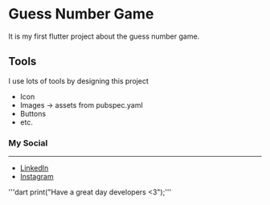# Guess Number Game

It is my first flutter project about the guess number game.

## Tools

I use lots of tools by designing this project

- Icon
- Images -> assets from pubspec.yaml
- Buttons
- etc.

### My Social

---

- [LinkedIn](https://www.linkedin.com/in/furkan-cabbar-630868297)
- [Instagram](https://www.instagram.com/furkannxdd/)

'''dart print("Have a great day developers <3");'''
